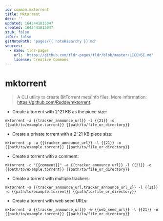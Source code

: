 ```yaml
---
id: common.mktorrent
title: Mktorrent
desc: ''
updated: 1642441815047
created: 1642441815047
stub: false
isDir: false
gitNotePath: 'pages/{{ noteHiearchy }}.md'
sources:
  - name: tldr-pages
    url: 'https://github.com/tldr-pages/tldr/blob/master/LICENSE.md'
    license: Creative Commons
---
```

# mktorrent

> A CLI utility to create BitTorrent metainfo files.
> More information: <https://github.com/Rudde/mktorrent>.

- Create a torrent with 2^21 KB as the piece size:

`mktorrent -a {{tracker_announce_url}} -l {{21}} -o {{path/to/example.torrent}} {{path/to/file_or_directory}}`

- Create a private torrent with a 2^21 KB piece size:

`mktorrent -p -a {{tracker_announce_url}} -l {{21}} -o {{path/to/example.torrent}} {{path/to/file_or_directory}}`

- Create a torrent with a comment:

`mktorrent -c "{{comment}}" -a {{tracker_announce_url}} -l {{21}} -o {{path/to/example.torrent}} {{path/to/file_or_directory}}`

- Create a torrent with multiple trackers:

`mktorrent -a {{tracker_announce_url,tracker_announce_url_2}} -l {{21}} -o {{path/to/example.torrent}} {{path/to/file_or_directory}}`

- Create a torrent with web seed URLs:

`mktorrent -a {{tracker_announce_url}} -w {{web_seed_url}} -l {{21}} -o {{path/to/example.torrent}} {{path/to/file_or_directory}}`

